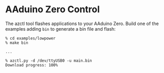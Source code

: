 # AAduino Zero Control

The azctl tool flashes applications to your AAduino Zero. Build one of the examples adding `bin` to generate a bin file and flash:

```
% cd examples/lowpower
% make bin

...

% azctl.py -d /dev/ttyUSB0 -u main.bin 
Download progress: 100% 
```
